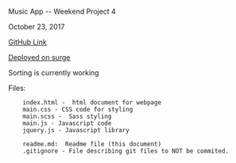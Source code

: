 Music App -- Weekend Project 4

October 23, 2017

[GitHub Link](https://github.com/BarryHoward/MusicApp)

[Deployed on surge](tiy-barryhoward-wp4.surge.sh)

Sorting is currently working


Files:

		index.html -  html document for webpage
		main.css - CSS code for styling
		main.scss -  Sass styling
		main.js - Javascript code
		jquery.js - Javascript library

		readme.md:  Readme file (this document)
		.gitignore - File describing git files to NOT be commited.
